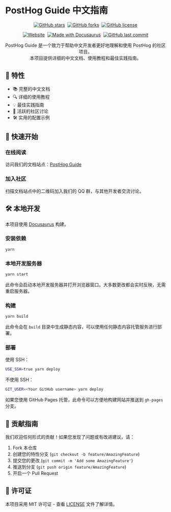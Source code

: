 # PostHog Guide 中文指南

<div align="center">

[![GitHub stars](https://img.shields.io/github/stars/Pama-Lee/posthog-guide?style=for-the-badge&color=yellow)](https://github.com/Pama-Lee/posthog-guide/stargazers)&nbsp;&nbsp;[![GitHub forks](https://img.shields.io/github/forks/Pama-Lee/posthog-guide?style=for-the-badge)](https://github.com/Pama-Lee/posthog-guide/network)&nbsp;&nbsp;[![GitHub license](https://img.shields.io/github/license/Pama-Lee/posthog-guide?style=for-the-badge)](https://github.com/Pama-Lee/posthog-guide/blob/main/LICENSE)

[![Website](https://img.shields.io/website?label=文档站点&style=for-the-badge&up_message=在线&url=https%3A%2F%2Fpama-lee.github.io%2Fposthog-guide%2F)](https://pama-lee.github.io/posthog-guide/)&nbsp;&nbsp;[![Made with Docusaurus](https://img.shields.io/badge/Made%20with-Docusaurus-blue?style=for-the-badge&logo=docusaurus)](https://docusaurus.io/)&nbsp;&nbsp;[![GitHub last commit](https://img.shields.io/github/last-commit/Pama-Lee/posthog-guide?style=for-the-badge)](https://github.com/Pama-Lee/posthog-guide/commits/main)

</div>

<p align="center">
PostHog Guide 是一个致力于帮助中文开发者更好地理解和使用 PostHog 的社区项目。<br>
本项目提供详细的中文文档、使用教程和最佳实践指南。
</p>

## 🌟 特性

- 📚 完整的中文文档
- 🔍 详细的使用教程
- 💡 最佳实践指南
- 👥 活跃的社区讨论
- 🛠 实用的配置示例

## 🚀 快速开始

### 在线阅读

访问我们的文档站点：[PostHog Guide](https://pama-lee.github.io/posthog-guide/)

### 加入社区

扫描文档站点中的二维码加入我们的 QQ 群，与其他开发者交流讨论。

## 🛠 本地开发

本项目使用 [Docusaurus](https://docusaurus.io/) 构建。

### 安装依赖

```bash
yarn
```

### 本地开发服务器

```bash
yarn start
```

此命令会启动本地开发服务器并打开浏览器窗口。大多数更改都会实时反映，无需重启服务器。

### 构建

```bash
yarn build
```

此命令会在 `build` 目录中生成静态内容，可以使用任何静态内容托管服务进行部署。

### 部署

使用 SSH：

```bash
USE_SSH=true yarn deploy
```

不使用 SSH：

```bash
GIT_USER=<Your GitHub username> yarn deploy
```

如果您使用 GitHub Pages 托管，此命令可以方便地构建网站并推送到 `gh-pages` 分支。

## 📝 贡献指南

我们欢迎任何形式的贡献！如果您发现了问题或有改进建议，请：

1. Fork 本仓库
2. 创建您的特性分支 (`git checkout -b feature/AmazingFeature`)
3. 提交您的更改 (`git commit -m 'Add some AmazingFeature'`)
4. 推送到分支 (`git push origin feature/AmazingFeature`)
5. 开启一个 Pull Request

## 📄 许可证

本项目采用 MIT 许可证 - 查看 [LICENSE](LICENSE) 文件了解详情。
